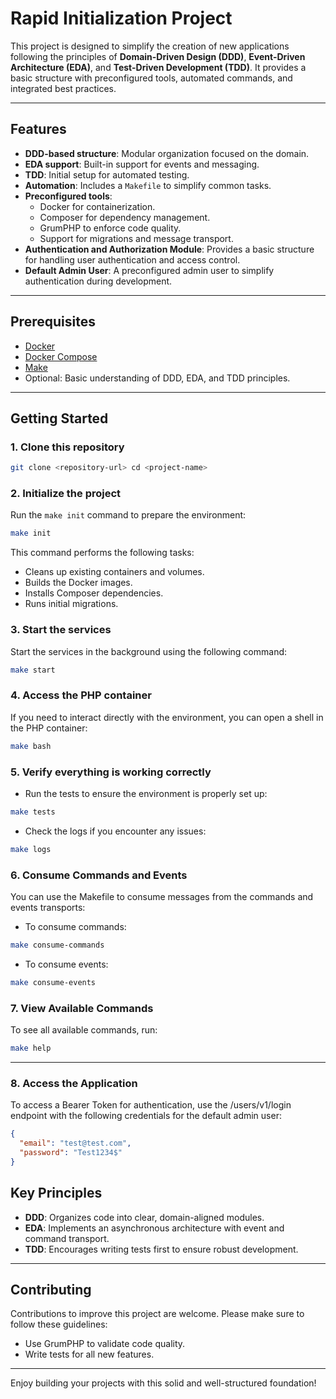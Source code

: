 # Rapid Initialization Project

This project is designed to simplify the creation of new applications following the principles of **Domain-Driven Design (DDD)**, **Event-Driven Architecture (EDA)**, and **Test-Driven Development (TDD)**. It provides a basic structure with preconfigured tools, automated commands, and integrated best practices.

---

## Features

- **DDD-based structure**: Modular organization focused on the domain.
- **EDA support**: Built-in support for events and messaging.
- **TDD**: Initial setup for automated testing.
- **Automation**: Includes a `Makefile` to simplify common tasks.
- **Preconfigured tools**:
    - Docker for containerization.
    - Composer for dependency management.
    - GrumPHP to enforce code quality.
    - Support for migrations and message transport.
- **Authentication and Authorization Module**: Provides a basic structure for handling user authentication and access control.
- **Default Admin User**: A preconfigured admin user to simplify authentication during development.

---

## Prerequisites

- [Docker](https://www.docker.com/)
- [Docker Compose](https://docs.docker.com/compose/)
- [Make](https://www.gnu.org/software/make/)
- Optional: Basic understanding of DDD, EDA, and TDD principles.

---

## Getting Started

### 1. Clone this repository

```bash
git clone <repository-url> cd <project-name>
```

### 2. Initialize the project

Run the `make init` command to prepare the environment:

```bash
make init
```

This command performs the following tasks:

- Cleans up existing containers and volumes.
- Builds the Docker images.
- Installs Composer dependencies.
- Runs initial migrations.

### 3. Start the services

Start the services in the background using the following command:

```bash
make start
```

### 4. Access the PHP container

If you need to interact directly with the environment, you can open a shell in the PHP container:

```bash
make bash
```

### 5. Verify everything is working correctly

- Run the tests to ensure the environment is properly set up:

```bash
make tests
```

- Check the logs if you encounter any issues:

```bash
make logs
```

### 6. Consume Commands and Events

You can use the Makefile to consume messages from the commands and events transports:

- To consume commands:

```bash
make consume-commands
```

- To consume events:

```bash
make consume-events
```

### 7. View Available Commands

To see all available commands, run:

```bash
make help
```

---

### 8. Access the Application
   To access a Bearer Token for authentication,
   use the /users/v1/login endpoint with the following credentials for the default admin user:

```json
{
  "email": "test@test.com",
  "password": "Test1234$"
}
```

## Key Principles

- **DDD**: Organizes code into clear, domain-aligned modules.
- **EDA**: Implements an asynchronous architecture with event and command transport.
- **TDD**: Encourages writing tests first to ensure robust development.

---

## Contributing

Contributions to improve this project are welcome. Please make sure to follow these guidelines:

- Use GrumPHP to validate code quality.
- Write tests for all new features.

---

Enjoy building your projects with this solid and well-structured foundation!
